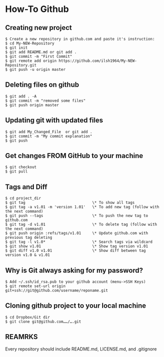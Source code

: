 # How-To Github

## Creating new project
    $ Create a new repository in github.com and paste it's instruction:
    $ cd My-NEW-Repository
    $ git init                    
    $ git add README.md or git add .                  
    $ git commit -m "First Commit"
    $ git remote add origin https://github.com/ilsh1964/My-NEW-Repository.git
    $ git push -u origin master 


## Deleting files on github
    $ git add . -A 
    $ git commit -m "removed some files"
    $ git push origin master


## Updating git with updated files
    $ git add My_Changed_File  or git add .
    $ git commit -m "My commit explanation"
    $ git push


## Get changes FROM GitHub to your machine
    $ git checkout
    $ git pull


## Tags and Diff
    $ cd project_dir
    $ git tag                              \* To show all tags
    $ git tag -a v1.01 -m 'version 1.01'   \* To add new tag (follow with the next command)
    $ git push --tags                      \* To push the new tag to github.com
    $ git tag -d v1.01                     \* To delete tag (follow with the next command)
    $ git push origin :refs/tags/v1.01     \* Update github.com with previous tag deleting
    $ git tag -l v1.0*                     \* Search tags via wildcard
    $ git show v1.01                       \* Show tag version v1.01
    $ git diff v1.0 v1.01                  \* Show diff between tag version v1.0 & v1.01


## Why is Git always asking for my password?
    $ Add ~/.ssh/id_rsa.pub to your github account (menu->SSH Keys)
    $ git remote set-url origin git+ssh://git@github.com/username/reponame.git


## Cloning github project to your local machine
    $ cd Dropbox/Git dir
    $ git clone git@github.com……/….git

               
## REAMRKS
Every repository should include README.md, LICENSE.md, and .gitignore




